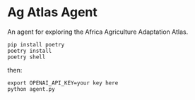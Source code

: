 # Ag Atlas Agent

An agent for exploring the Africa Agriculture Adaptation Atlas.

```
pip install poetry
poetry install
poetry shell
```

then:

```
export OPENAI_API_KEY=your key here
python agent.py
```